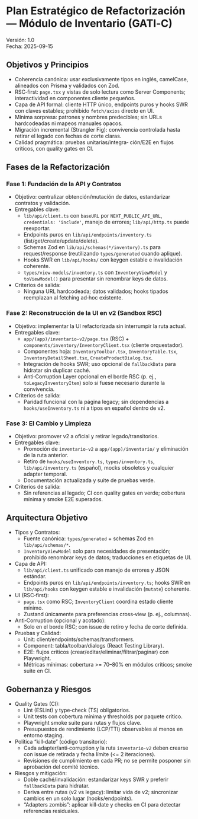 # Plan Estratégico de Refactorización — Módulo de Inventario (GATI‑C)

Versión: 1.0  
Fecha: 2025-09-15

## Objetivos y Principios

- Coherencia canónica: usar exclusivamente tipos en inglés, camelCase, alineados con Prisma y validados con Zod.
- RSC‑first: `page.tsx` y vistas de solo lectura como Server Components; interactividad en componentes cliente pequeños.
- Capa de API formal: cliente HTTP único, endpoints puros y hooks SWR con claves estables; prohibido `fetch/axios` directo en UI.
- Mínima sorpresa: patrones y nombres predecibles; sin URLs hardcodeadas ni mapeos manuales opacos.
- Migración incremental (Strangler Fig): convivencia controlada hasta retirar el legado con fechas de corte claras.
- Calidad pragmática: pruebas unitarias/integra‑ ción/E2E en flujos críticos, con quality gates en CI.

## Fases de la Refactorización

### Fase 1: Fundación de la API y Contratos
- Objetivo: centralizar obtención/mutación de datos, estandarizar contratos y validación.
- Entregables clave:
  - `lib/api/client.ts` con `baseURL` por `NEXT_PUBLIC_API_URL`, `credentials: 'include'`, manejo de errores; `lib/api/http.ts` puede reexportar.
  - Endpoints puros en `lib/api/endpoints/inventory.ts` (list/get/create/update/delete).
  - Schemas Zod en `lib/api/schemas(*/inventory).ts` para request/response (reutilizando `types/generated` cuando aplique).
  - Hooks SWR en `lib/api/hooks/` con keygen estable e invalidación coherente.
  - `types/view-models/inventory.ts` con `InventoryViewModel` y `toViewModel()` para presentar sin renombrar keys de datos.
- Criterios de salida:
  - Ninguna URL hardcodeada; datos validados; hooks tipados reemplazan al fetching ad‑hoc existente.

### Fase 2: Reconstrucción de la UI en v2 (Sandbox RSC)
- Objetivo: implementar la UI refactorizada sin interrumpir la ruta actual.
- Entregables clave:
  - `app/(app)/inventario-v2/page.tsx` (RSC) + `components/inventory/InventoryClient.tsx` (cliente orquestador).
  - Componentes hoja: `InventoryToolbar.tsx`, `InventoryTable.tsx`, `InventoryDetailSheet.tsx`, `CreateProductDialog.tsx`.
  - Integración de hooks SWR; uso opcional de `fallbackData` para hidratar sin duplicar caché.
  - Anti‑Corruption Layer opcional en el borde RSC (p. ej., `toLegacyInventoryItem`) solo si fuese necesario durante la convivencia.
- Criterios de salida:
  - Paridad funcional con la página legacy; sin dependencias a `hooks/useInventory.ts` ni a tipos en español dentro de v2.

### Fase 3: El Cambio y Limpieza
- Objetivo: promover v2 a oficial y retirar legado/transitorios.
- Entregables clave:
  - Promoción de `inventario-v2` a `app/(app)/inventario/` y eliminación de la ruta anterior.
  - Retiro de `hooks/useInventory.ts`, `types/inventory.ts`, `lib/api/inventory.ts` (español), mocks obsoletos y cualquier adapter temporal.
  - Documentación actualizada y suite de pruebas verde.
- Criterios de salida:
  - Sin referencias al legado; CI con quality gates en verde; cobertura mínima y smoke E2E superados.

## Arquitectura Objetivo

- Tipos y Contratos:
  - Fuente canónica: `types/generated` + schemas Zod en `lib/api/schemas/*`.
  - `InventoryViewModel` solo para necesidades de presentación; prohibido renombrar keys de datos; traducciones en etiquetas de UI.
- Capa de API:
  - `lib/api/client.ts` unificado con manejo de errores y JSON estándar.
  - Endpoints puros en `lib/api/endpoints/inventory.ts`; hooks SWR en `lib/api/hooks` con keygen estable e invalidación (`mutate`) coherente.
- UI (RSC‑first):
  - `page.tsx` como RSC; `InventoryClient` coordina estado cliente mínimo.
  - Zustand únicamente para preferencias cross‑view (p. ej., columnas).
- Anti‑Corruption (opcional y acotado):
  - Solo en el borde RSC; con issue de retiro y fecha de corte definida.
- Pruebas y Calidad:
  - Unit: client/endpoints/schemas/transformers.
  - Component: tabla/toolbar/dialogs (React Testing Library).
  - E2E: flujos críticos (crear/editar/eliminar/filtrar/paginar) con Playwright.
  - Métricas mínimas: cobertura >= 70–80% en módulos críticos; smoke suite en CI.

## Gobernanza y Riesgos

- Quality Gates (CI):
  - Lint (ESLint) y type‑check (TS) obligatorios.
  - Unit tests con cobertura mínima y thresholds por paquete crítico.
  - Playwright smoke suite para rutas y flujos clave.
  - Presupuestos de rendimiento (LCP/TTI) observables al menos en entorno staging.
- Política “kill‑date” (código transitorio):
  - Cada adapter/anti‑corruption y la ruta `inventario-v2` deben crearse con issue de retirada y fecha límite (<= 2 iteraciones). 
  - Revisiones de cumplimiento en cada PR; no se permite posponer sin aprobación del comité técnico.
- Riesgos y mitigación:
  - Doble caché/invalidación: estandarizar keys SWR y preferir `fallbackData` para hidratar.
  - Deriva entre rutas (v2 vs legacy): limitar vida de v2; sincronizar cambios en un solo lugar (hooks/endpoints).
  - “Adapters zombis”: aplicar kill‑date y checks en CI para detectar referencias residuales.

